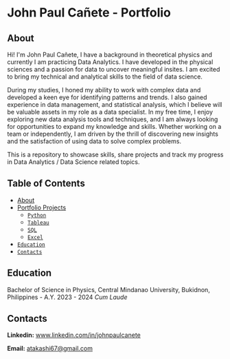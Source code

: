 # John Paul Cañete - Portfolio
## About
Hi! I'm John Paul Cañete, I have a background in theoretical physics and currently I am practicing Data Analytics. I have developed in the physical sciences and a passion for data to uncover meaningful insites. I am excited to bring my technical and analytical skills to the field of data science. 

During my studies, I honed my ability to work with complex data and developed a keen eye for identifying patterns and trends. I also gained experience in data management, and statistical analysis, which I believe will be valuable assets in my role as a data specialist. In my free time, I enjoy exploring new data analysis tools and techniques, and I am always looking for opportunities to expand my knowledge and skills. Whether working on a team or independently, I am driven by the thrill of discovering new insights and the satisfaction of using data to solve complex problems.

This is a repository to showcase skills, share projects and track my progress in Data Analytics / Data Science related topics.

## Table of Contents
- [About](https://github.com/tiannaparris/Data-Analysis-Portfolio/blob/main/README.md#about)
- [Portfolio Projects](https://github.com/yhwach04/Portfolio/edit/main/README.md#john-paul-ca%C3%B1ete---portfolio)
  - [`Python`](https://github.com/yhwach04/Portfolio/tree/main/Python)
  - [`Tableau`](https://public.tableau.com/app/profile/john.paul.ca.ete/vizzes)
  - [`SQL`](https://github.com/yhwach04/Portfolio/tree/main/SQL)
  - [`Excel`](https://github.com/yhwach04/Portfolio/tree/main/Excel)
- [`Education`](https://github.com/yhwach04/Portfolio/edit/main/README.md#education)
- [`Contacts`](https://github.com/yhwach04/Portfolio/edit/main/README.md#contacts)
## Education

Bachelor of Science in Physics, Central Mindanao University, Bukidnon, Philippines - A.Y. 2023 - 2024
_Cum Laude_

## Contacts

**Linkedin:** www.linkedin.com/in/johnpaulcanete 

**Email:** atakashi67@gmail.com
